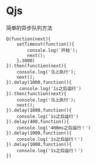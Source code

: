 Qjs
===

简单的异步队列方法

	Q(function(next){
		setTimeout(function(){
			console.log('开始');
			next();
		},1000)
	}).then(function(next){
		console.log('马上执行');
		next();
	}).delay(1000,function(){
		 console.log('1s之后运行')
	}).then(function(next){
		console.log('马上执行');
		next();
	}).delay(1000,function(){
		console.log('1s之后运行')
	}).delay(400,function(){
		console.log('400ms之后运行！')
	}).delay(1000,function(){
		console.log('1s之后运行！')
	}).delay(1000,function(){
		console.log('1s之后运行！')
	})
